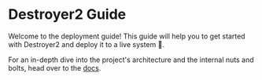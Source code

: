 # Destroyer2 Guide

Welcome to the deployment guide! This guide will help you to get started with
Destroyer2 and deploy it to a live system :rocket:.

For an in-depth dive into the project's architecture and the internal nuts and
bolts, head over to the [docs](/docs/).
